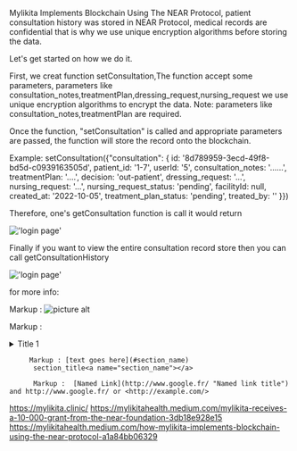 Mylikita Implements Blockchain Using The NEAR Protocol, patient consultation history was stored in NEAR Protocol, medical records are confidential that is why we use unique encryption algorithms before storing the data.

Let's get started on how we do it.

First, we creat function setConsultation,The function accept some parameters, parameters like consultation_notes,treatmentPlan,dressing_request,nursing_request we use unique encryption algorithms to encrypt the data.
Note: parameters like consultation_notes,treatmentPlan are required.

Once the function, "setConsultation" is called and appropriate parameters are passed, the function will store the record onto the blockchain.

Example: setConsultation({"consultation": {
id: '8d789959-3ecd-49f8-bd5d-c0939163505d',
patient_id: '1-7',
userId: '5',
consultation_notes: '......',
treatmentPlan: '....',
decision: 'out-patient',
dressing_request: '...',
nursing_request: '...',
nursing_request_status: 'pending',
facilityId: null,
created_at: '2022-10-05',
treatment_plan_status: 'pending',
treated_by: ''
}})

Therefore, one's getConsultation function is call it would return

!['login page'](https://github.com/emaitee/mylikita-near-wallet-project/blob/main/img/image2.png)

Finally if you want to view the entire consultation record store then you can call getConsultationHistory

!['login page'](https://github.com/emaitee/mylikita-near-wallet-project/blob/main/img/image1.png)

for more info:

Markup : ![picture alt](http://via.placeholder.com/200x150 "Title is optional")

Markup : <details>
<summary>Title 1</summary>
<p>https://mylikita.clinic/</p>
</details>

         Markup : [text goes here](#section_name)
          section_title<a name="section_name"></a>

          Markup :  [Named Link](http://www.google.fr/ "Named link title") and http://www.google.fr/ or <http://example.com/>

https://mylikita.clinic/
https://mylikitahealth.medium.com/mylikita-receives-a-10-000-grant-from-the-near-foundation-3db18e928e15
https://mylikitahealth.medium.com/how-mylikita-implements-blockchain-using-the-near-protocol-a1a84bb06329
